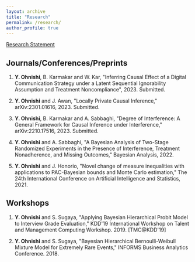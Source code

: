 ```yaml
---
layout: archive
title: "Research"
permalink: /research/
author_profile: true
---
```


<!-- {% if author.googlescholar %}
  You can also find my articles on <u><a href="{{author.googlescholar}}">my Google Scholar profile</a>.</u>
{% endif %}

{% include base_path %}

{% for post in site.publications reversed %}
  {% include archive-single.html %}
{% endfor %} -->

[Research Statement](/files/ResearchStatement.pdf)

Journals/Conferences/Preprints
---------

1. **Y. Ohnishi**, B. Karmakar and W. Kar, "Inferring Causal Effect of a Digital Communication Strategy under a Latent Sequential Ignorability Assumption and Treatment Noncompliance", 2023. Submitted.

1. **Y. Ohnishi** and J. Awan, "Locally Private Causal Inference," arXiv:2301.01616, 2023. Submitted.

1. **Y. Ohnishi**, B. Karmakar and A. Sabbaghi, "Degree of Interference: A General Framework for Causal Inference under Interference," 	arXiv:2210.17516, 2023. Submitted.

1. **Y. Ohnishi** and A. Sabbaghi, "A Bayesian Analysis of Two-Stage Randomized Experiments
in the Presence of Interference, Treatment Nonadherence, and Missing Outcomes," Bayesian Analysis, 2022.

1. **Y. Ohnishi** and J. Honorio, "Novel change of measure inequalities with applications to PAC-Bayesian bounds and Monte Carlo estimation," The 24th International Conference on Artificial Intelligence and Statistics, 2021.



Workshops
---------

1. **Y. Ohnishi** and S. Sugaya, "Applying Bayesian Hierarchical Probit Model to Interview Grade Evaluation," KDD'19 International Workshop on Talent and Management Computing Workshop. 2019. [TMC@KDD'19]

1. **Y. Ohnishi** and S. Sugaya, "Bayesian Hierarchical Bernoulli-Weibull Mixture Model for Extremely Rare Events," INFORMS Business Analytics Conference. 2018.